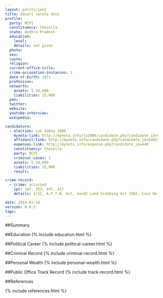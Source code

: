 ```yaml
---
layout: politician2
title: dasari sarala devi
profile: 
  party: MCPI
  constituency: Chevella
  state: Andhra Pradesh
  education: 
    level: 
    details: not given
  photo: 
  sex: 
  caste: 
  religion: 
  current-office-title: 
  crime-accusation-instances: 1
  date-of-birth: 1971
  profession: 
  networth: 
    assets: 5,30,000
    liabilities: 15,000
  pan: 
  twitter: 
  website: 
  youtube-interview: 
  wikipedia: 

candidature: 
  - election: Lok Sabha 2009
    myneta-link: http://myneta.info/ls2009/candidate.php?candidate_id=640
    affidavit-link: http://myneta.info/candidate.php?candidate_id=640&scan=original
    expenses-link: http://myneta.info/expense.php?candidate_id=640
    constituency: Chevella 
    party: MCPI
    criminal-cases: 1
    assets: 5,30,000
    liabilities: 15,000
    result:  

crime-record: 
  - crime: accussed
    ipc: 147, 353, 447, 427
    details: 3/12, A.P.T.N. Act, 4and5 Land Grabbing Act 1982, Case No.39/08,53/07, Police Station: Miyapur, RR Dist, AP 

date: 2014-01-28
version: 0.0.5
tags: 
---
```

##Summary


##Education
{% include education.html %}


##Political Career
{% include political-career.html %}


##Criminal Record
{% include criminal-record.html %}


##Personal Wealth
{% include personal-wealth.html %}


##Public Office Track Record
{% include track-record.html %}


##References


{% include references.html %}